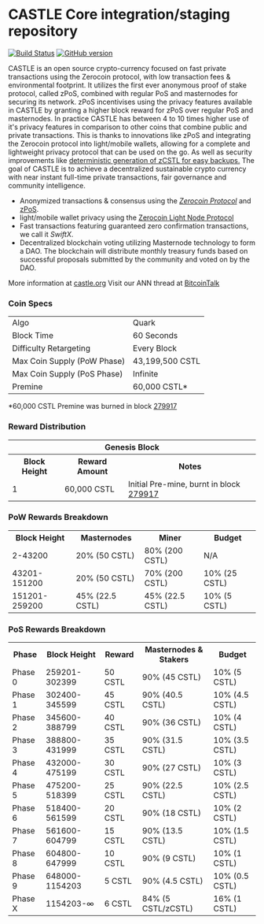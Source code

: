 CASTLE Core integration/staging repository
=====================================

[![Build Status](https://travis-ci.org/CASTLE-Project/CASTLE.svg?branch=master)](https://travis-ci.org/CASTLE-Project/CASTLE) [![GitHub version](https://badge.fury.io/gh/CASTLE-Project%2FCASTLE.svg)](https://badge.fury.io/gh/CASTLE-Project%2FCASTLE)

CASTLE is an open source crypto-currency focused on fast private transactions using the Zerocoin protocol, with low transaction fees & environmental footprint.  It utilizes the first ever anonymous proof of stake protocol, called zPoS, combined with regular PoS and masternodes for securing its network. zPoS incentivises using the privacy features available in CASTLE by granting a higher block reward for zPoS over regular PoS and masternodes. In practice CASTLE has between 4 to 10 times higher use of it's privacy features in comparison to other coins that combine public and private transactions. This is thanks to innovations like zPoS and integrating the Zerocoin protocol into light/mobile wallets, allowing for a complete and lightweight privacy protocol that can be used on the go. As well as security improvements like [deterministic generation of zCSTL for easy backups.](https://www.reddit.com/r/castle/comments/8gbjf7/how_to_use_deterministic_zerocoin_generation/)
The goal of CASTLE is to achieve a decentralized sustainable crypto currency with near instant full-time private transactions, fair governance and community intelligence.
- Anonymized transactions & consensus using the [_Zerocoin Protocol_](http://www.castle.org/zcstl) and [zPoS](https://castle.org/zpos/).
- light/mobile wallet privacy using the [Zerocoin Light Node Protocol](https://castle.org/wp-content/uploads/2018/11/Zerocoin_Light_Node_Protocol.pdf)
- Fast transactions featuring guaranteed zero confirmation transactions, we call it _SwiftX_.
- Decentralized blockchain voting utilizing Masternode technology to form a DAO. The blockchain will distribute monthly treasury funds based on successful proposals submitted by the community and voted on by the DAO.

More information at [castle.org](http://www.castle.org) Visit our ANN thread at [BitcoinTalk](http://www.bitcointalk.org/index.php?topic=1262920)

### Coin Specs
<table>
<tr><td>Algo</td><td>Quark</td></tr>
<tr><td>Block Time</td><td>60 Seconds</td></tr>
<tr><td>Difficulty Retargeting</td><td>Every Block</td></tr>
<tr><td>Max Coin Supply (PoW Phase)</td><td>43,199,500 CSTL</td></tr>
<tr><td>Max Coin Supply (PoS Phase)</td><td>Infinite</td></tr>
<tr><td>Premine</td><td>60,000 CSTL*</td></tr>
</table>

*60,000 CSTL Premine was burned in block [279917](http://www.presstab.pw/phpexplorer/CASTLE/block.php?blockhash=206d9cfe859798a0b0898ab00d7300be94de0f5469bb446cecb41c3e173a57e0)

### Reward Distribution

<table>
<th colspan=4>Genesis Block</th>
<tr><th>Block Height</th><th>Reward Amount</th><th>Notes</th></tr>
<tr><td>1</td><td>60,000 CSTL</td><td>Initial Pre-mine, burnt in block <a href="http://www.presstab.pw/phpexplorer/CASTLE/block.php?blockhash=206d9cfe859798a0b0898ab00d7300be94de0f5469bb446cecb41c3e173a57e0">279917</a></td></tr>
</table>

### PoW Rewards Breakdown

<table>
<th>Block Height</th><th>Masternodes</th><th>Miner</th><th>Budget</th>
<tr><td>2-43200</td><td>20% (50 CSTL)</td><td>80% (200 CSTL)</td><td>N/A</td></tr>
<tr><td>43201-151200</td><td>20% (50 CSTL)</td><td>70% (200 CSTL)</td><td>10% (25 CSTL)</td></tr>
<tr><td>151201-259200</td><td>45% (22.5 CSTL)</td><td>45% (22.5 CSTL)</td><td>10% (5 CSTL)</td></tr>
</table>

### PoS Rewards Breakdown

<table>
<th>Phase</th><th>Block Height</th><th>Reward</th><th>Masternodes & Stakers</th><th>Budget</th>
<tr><td>Phase 0</td><td>259201-302399</td><td>50 CSTL</td><td>90% (45 CSTL)</td><td>10% (5 CSTL)</td></tr>
<tr><td>Phase 1</td><td>302400-345599</td><td>45 CSTL</td><td>90% (40.5 CSTL)</td><td>10% (4.5 CSTL)</td></tr>
<tr><td>Phase 2</td><td>345600-388799</td><td>40 CSTL</td><td>90% (36 CSTL)</td><td>10% (4 CSTL)</td></tr>
<tr><td>Phase 3</td><td>388800-431999</td><td>35 CSTL</td><td>90% (31.5 CSTL)</td><td>10% (3.5 CSTL)</td></tr>
<tr><td>Phase 4</td><td>432000-475199</td><td>30 CSTL</td><td>90% (27 CSTL)</td><td>10% (3 CSTL)</td></tr>
<tr><td>Phase 5</td><td>475200-518399</td><td>25 CSTL</td><td>90% (22.5 CSTL)</td><td>10% (2.5 CSTL)</td></tr>
<tr><td>Phase 6</td><td>518400-561599</td><td>20 CSTL</td><td>90% (18 CSTL)</td><td>10% (2 CSTL)</td></tr>
<tr><td>Phase 7</td><td>561600-604799</td><td>15 CSTL</td><td>90% (13.5 CSTL)</td><td>10% (1.5 CSTL)</td></tr>
<tr><td>Phase 8</td><td>604800-647999</td><td>10 CSTL</td><td>90% (9 CSTL)</td><td>10% (1 CSTL)</td></tr>
<tr><td>Phase 9</td><td>648000-1154203</td><td>5 CSTL</td><td>90% (4.5 CSTL)</td><td>10% (0.5 CSTL)</td></tr>
<tr><td>Phase X</td><td>1154203-∞</td><td>6 CSTL</td><td>84% (5 CSTL/zCSTL)</td><td>16% (1 CSTL)</td></tr>
</table>
